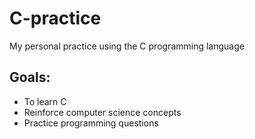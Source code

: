 # C-practice
My personal practice using the C programming language


## Goals:
* To learn C
* Reinforce computer science concepts
* Practice programming questions
